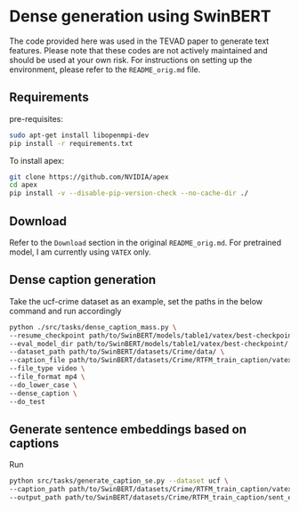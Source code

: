 # Dense generation using SwinBERT
The code provided here was used in the TEVAD paper to generate text features. Please note that these codes are not actively maintained and should be used at your own risk. For instructions on setting up the environment, please refer to the `README_orig.md` file.

## Requirements 
pre-requisites:
```bash
sudo apt-get install libopenmpi-dev
pip install -r requirements.txt
```
To install apex:
```bash
git clone https://github.com/NVIDIA/apex
cd apex
pip install -v --disable-pip-version-check --no-cache-dir ./
```

## Download
Refer to the `Download` section in the original `README_orig.md`. For pretrained model, I am currently using `VATEX` only.

## Dense caption generation
Take the ucf-crime dataset as an example, set the paths in the below command and run accordingly
```bash
python ./src/tasks/dense_caption_mass.py \
--resume_checkpoint path/to/SwinBERT/models/table1/vatex/best-checkpoint/model.bin \
--eval_model_dir path/to/SwinBERT/models/table1/vatex/best-checkpoint/ \
--dataset_path path/to/SwinBERT/datasets/Crime/data/ \
--caption_file path/to/SwinBERT/datasets/Crime/RTFM_train_caption/vatex_all_captions.txt \
--file_type video \
--file_format mp4 \
--do_lower_case \
--dense_caption \
--do_test
```

## Generate sentence embeddings based on captions
Run
```bash
python src/tasks/generate_caption_se.py --dataset ucf \
--caption_path path/to/SwinBERT/datasets/Crime/RTFM_train_caption/vatex_all_captions.txt \
--output_path path/to/SwinBERT/datasets/Crime/RTFM_train_caption/sent_emb_n/
```
